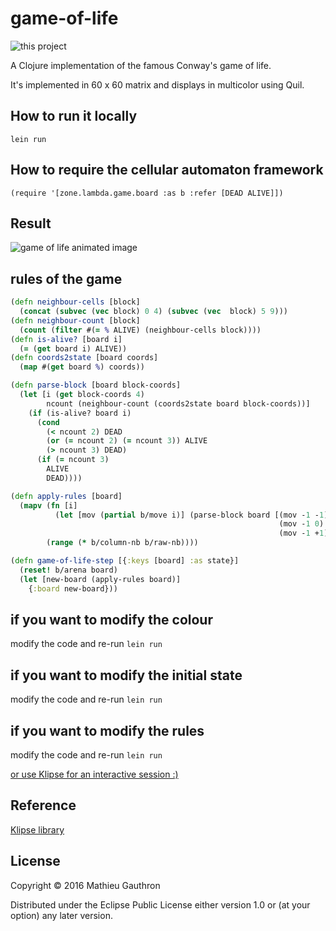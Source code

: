 # game-of-life

![this project](https://raw.githubusercontent.com/matlux/game-of-life/master/docs/images/qrcode.37839690.png)

A Clojure implementation of the famous Conway's game of life.

It's implemented in 60 x 60 matrix and displays in multicolor using Quil. 

## How to run it locally

    lein run
    
## How to require the cellular automaton framework

    (require '[zone.lambda.game.board :as b :refer [DEAD ALIVE]])

## Result

![game of life animated image](https://raw.githubusercontent.com/matlux/game-of-life/master/docs/images/game-of-life.gif)

## rules of the game

```clojure
(defn neighbour-cells [block]
  (concat (subvec (vec block) 0 4) (subvec (vec  block) 5 9)))
(defn neighbour-count [block]
  (count (filter #(= % ALIVE) (neighbour-cells block))))
(defn is-alive? [board i]
  (= (get board i) ALIVE))
(defn coords2state [board coords]
  (map #(get board %) coords))

(defn parse-block [board block-coords]
  (let [i (get block-coords 4)
        ncount (neighbour-count (coords2state board block-coords))]
    (if (is-alive? board i)
      (cond
        (< ncount 2) DEAD
        (or (= ncount 2) (= ncount 3)) ALIVE
        (> ncount 3) DEAD)
      (if (= ncount 3)
        ALIVE
        DEAD))))

(defn apply-rules [board]
  (mapv (fn [i]
          (let [mov (partial b/move i)] (parse-block board [(mov -1 -1) (mov 0 -1) (mov +1 -1)
                                                            (mov -1 0) i           (mov +1 0)
                                                            (mov -1 +1) (mov 0 +1) (mov +1 +1)])))
        (range (* b/column-nb b/raw-nb))))

(defn game-of-life-step [{:keys [board] :as state}]
  (reset! b/arena board)
  (let [new-board (apply-rules board)]
    {:board new-board}))
```

## if you want to modify the colour

modify the code and re-run `lein run`

## if you want to modify the initial state

modify the code and re-run `lein run`

## if you want to modify the rules

modify the code and re-run `lein run`

[or use Klipse for an interactive session :)](http://matlux.github.io/game-of-life)

## Reference
[Klipse library](https://github.com/viebel/klipse)

## License

Copyright © 2016 Mathieu Gauthron

Distributed under the Eclipse Public License either version 1.0 or (at
your option) any later version.
